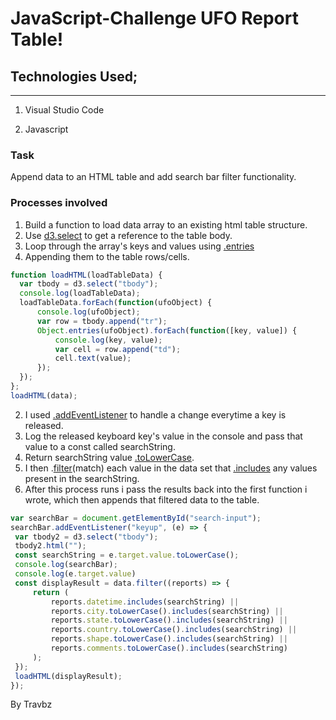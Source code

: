 # JavaScript-Challenge UFO Report Table!



## Technologies Used;
---------------------

1. Visual Studio Code

2. Javascript

### Task
Append data to an HTML table and add search bar filter functionality. 
### Processes involved

1. Build a function to load data array to an existing html table structure.
2. Use [d3.select](https://www.geeksforgeeks.org/d3-js-d3-select-function/) to get a reference to the table body.
3. Loop through the array's keys and values using [.entries](https://developer.mozilla.org/en-US/docs/Web/JavaScript/Reference/Global_Objects/Array/entries)
4. Appending them to the table rows/cells.
```javascript
function loadHTML(loadTableData) {
  var tbody = d3.select("tbody");
  console.log(loadTableData);
  loadTableData.forEach(function(ufoObject) {
      console.log(ufoObject);
      var row = tbody.append("tr");
      Object.entries(ufoObject).forEach(function([key, value]) {
          console.log(key, value);
          var cell = row.append("td");
          cell.text(value);
      });
  });
};
loadHTML(data);
```
2. I used [.addEventListener](https://developer.mozilla.org/en-US/docs/Web/API/EventTarget/addEventListener) to handle a change everytime a key is released.
3. Log the released keyboard key's value in the console and pass that value to a const called searchString.
4. Return searchString value [.toLowerCase](https://developer.mozilla.org/en-US/docs/Web/JavaScript/Reference/Global_Objects/String/toLowerCase).
5. I then .[filter](https://developer.mozilla.org/en-US/docs/Web/JavaScript/Reference/Global_Objects/String/toLowerCase)(match) each value in the data set that [.includes](https://developer.mozilla.org/en-US/docs/Web/JavaScript/Reference/Global_Objects/Array/includes) any values present in the searchString.
6.  After this process runs i pass the results back into the first function i wrote, which then appends that filtered data to the table.
 ```javascript
var searchBar = document.getElementById("search-input");
searchBar.addEventListener("keyup", (e) => {
  var tbody2 = d3.select("tbody");
  tbody2.html("");
  const searchString = e.target.value.toLowerCase();
  console.log(searchBar);
  console.log(e.target.value)
  const displayResult = data.filter((reports) => {
      return (
          reports.datetime.includes(searchString) ||
          reports.city.toLowerCase().includes(searchString) ||
          reports.state.toLowerCase().includes(searchString) ||
          reports.country.toLowerCase().includes(searchString) ||
          reports.shape.toLowerCase().includes(searchString) ||
          reports.comments.toLowerCase().includes(searchString)
      );
  });
  loadHTML(displayResult);
});
```
By Travbz
